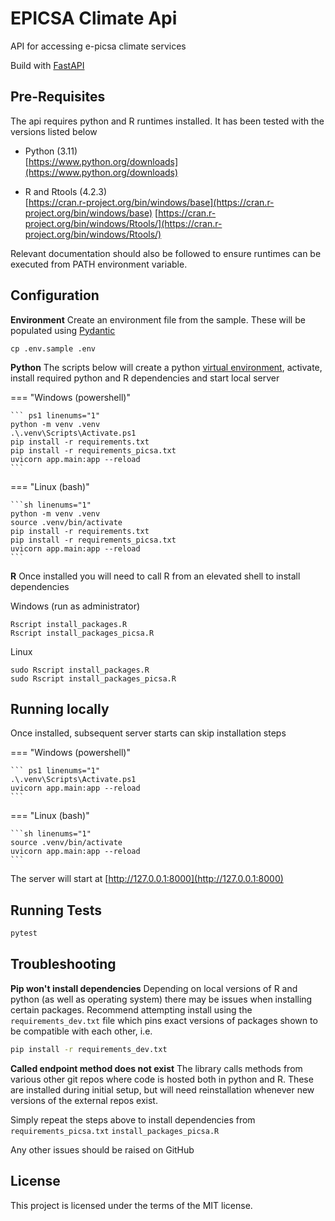# EPICSA Climate Api

API for accessing e-picsa climate services

Build with [FastAPI](https://fastapi.tiangolo.com/)

## Pre-Requisites

The api requires python and R runtimes installed. It has been tested with the versions listed below

- Python (3.11)  
  [https://www.python.org/downloads](https://www.python.org/downloads)

- R and Rtools (4.2.3)  
  [https://cran.r-project.org/bin/windows/base](https://cran.r-project.org/bin/windows/base)
  [https://cran.r-project.org/bin/windows/Rtools/](https://cran.r-project.org/bin/windows/Rtools/)

Relevant documentation should also be followed to ensure runtimes can be executed from PATH environment variable.

## Configuration

**Environment**
Create an environment file from the sample. These will be populated using [Pydantic](https://docs.pydantic.dev/usage/settings/)

```
cp .env.sample .env
```

**Python**
The scripts below will create a python [virtual environment](https://docs.python.org/3/library/venv.html), activate, install required python and R dependencies and start local server

=== "Windows (powershell)"

    ``` ps1 linenums="1"
    python -m venv .venv
    .\.venv\Scripts\Activate.ps1
    pip install -r requirements.txt
    pip install -r requirements_picsa.txt
    uvicorn app.main:app --reload
    ```

=== "Linux (bash)"

    ```sh linenums="1"
    python -m venv .venv
    source .venv/bin/activate
    pip install -r requirements.txt
    pip install -r requirements_picsa.txt
    uvicorn app.main:app --reload
    ```

**R**
Once installed you will need to call R from an elevated shell to install dependencies

Windows (run as administrator)

```
Rscript install_packages.R
Rscript install_packages_picsa.R
```

Linux

```
sudo Rscript install_packages.R
sudo Rscript install_packages_picsa.R
```

## Running locally

Once installed, subsequent server starts can skip installation steps

=== "Windows (powershell)"

    ``` ps1 linenums="1"
    .\.venv\Scripts\Activate.ps1
    uvicorn app.main:app --reload
    ```

=== "Linux (bash)"

    ```sh linenums="1"
    source .venv/bin/activate
    uvicorn app.main:app --reload
    ```

The server will start at [http://127.0.0.1:8000](http://127.0.0.1:8000)

## Running Tests

```py
pytest
```

## Troubleshooting

**Pip won't install dependencies**
Depending on local versions of R and python (as well as operating system) there may be issues when installing certain packages. Recommend attempting install using the `requirements_dev.txt` file which pins exact versions of packages shown to be compatible with each other, i.e.

```sh
pip install -r requirements_dev.txt
```

**Called endpoint method does not exist**
The library calls methods from various other git repos where code is hosted both in python and R. These are installed during initial setup, but will need reinstallation whenever new versions of the external repos exist.

Simply repeat the steps above to install dependencies from `requirements_picsa.txt` `install_packages_picsa.R`

Any other issues should be raised on GitHub

## License

This project is licensed under the terms of the MIT license.

